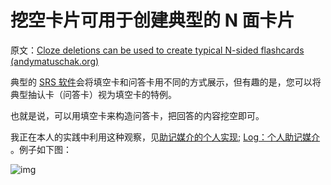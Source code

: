 # 挖空卡片可用于创建典型的 N 面卡片

原文：[Cloze deletions can be used to create typical N-sided flashcards (andymatuschak.org)](https://notes.andymatuschak.org/zgpjhmJfdVNcrGroeKW1VQ92YLGCftpyVPc)

典型的 [SRS 软件](https://notes.andymatuschak.org/z4eXdSMJFv2qVGXSUEKH4vdcHBrLHcFY1ZGfC)会将填空卡和问答卡用不同的方式展示，但有趣的是，您可以将典型抽认卡（问答卡）视为填空卡的特例。

也就是说，可以用填空卡来构造问答卡，把回答的内容挖空即可。

我正在本人的实践中利用这种观察，见[助记媒介的个人实现](https://notes.andymatuschak.org/z4mAF1uBV96r72e4NjLcDaujEyTPGiUQJEj8C);  [Log：个人助记媒介](https://notes.andymatuschak.org/zzqNiAYNTSENmBcCV4zkNBrVKWoqXqFmNFL) 。例子如下图：

![img](https://notes.andymatuschak.org/BearImages/E6900D6E-EC03-47B2-BD69-7369A6C192CB-448-00006C036A001A06/25AD38E5-BDDA-4FFC-A3E5-DB42D2A328EC.png)